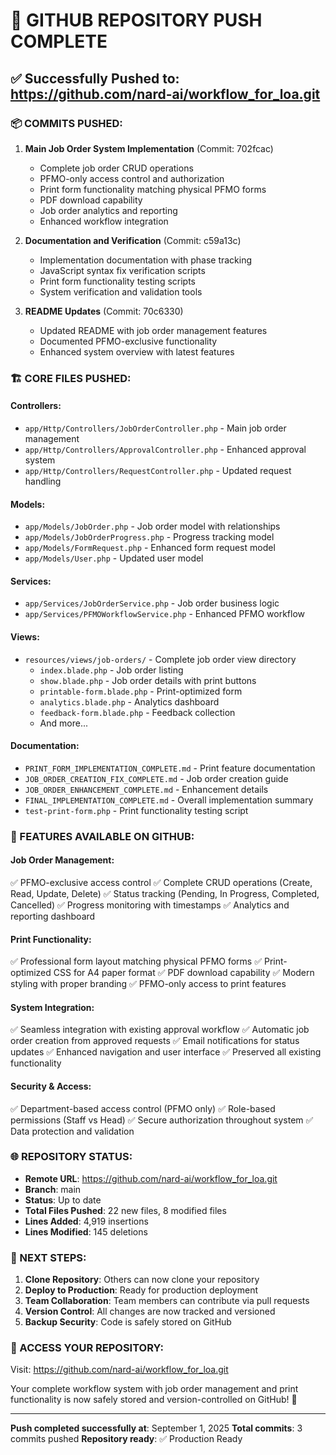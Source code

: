# 🚀 GITHUB REPOSITORY PUSH COMPLETE

## ✅ Successfully Pushed to: https://github.com/nard-ai/workflow_for_loa.git

### 📦 COMMITS PUSHED:

1. **Main Job Order System Implementation** (Commit: 702fcac)

    - Complete job order CRUD operations
    - PFMO-only access control and authorization
    - Print form functionality matching physical PFMO forms
    - PDF download capability
    - Job order analytics and reporting
    - Enhanced workflow integration

2. **Documentation and Verification** (Commit: c59a13c)

    - Implementation documentation with phase tracking
    - JavaScript syntax fix verification scripts
    - Print form functionality testing scripts
    - System verification and validation tools

3. **README Updates** (Commit: 70c6330)
    - Updated README with job order management features
    - Documented PFMO-exclusive functionality
    - Enhanced system overview with latest features

### 🏗️ CORE FILES PUSHED:

#### Controllers:

-   `app/Http/Controllers/JobOrderController.php` - Main job order management
-   `app/Http/Controllers/ApprovalController.php` - Enhanced approval system
-   `app/Http/Controllers/RequestController.php` - Updated request handling

#### Models:

-   `app/Models/JobOrder.php` - Job order model with relationships
-   `app/Models/JobOrderProgress.php` - Progress tracking model
-   `app/Models/FormRequest.php` - Enhanced form request model
-   `app/Models/User.php` - Updated user model

#### Services:

-   `app/Services/JobOrderService.php` - Job order business logic
-   `app/Services/PFMOWorkflowService.php` - Enhanced PFMO workflow

#### Views:

-   `resources/views/job-orders/` - Complete job order view directory
    -   `index.blade.php` - Job order listing
    -   `show.blade.php` - Job order details with print buttons
    -   `printable-form.blade.php` - Print-optimized form
    -   `analytics.blade.php` - Analytics dashboard
    -   `feedback-form.blade.php` - Feedback collection
    -   And more...

#### Documentation:

-   `PRINT_FORM_IMPLEMENTATION_COMPLETE.md` - Print feature documentation
-   `JOB_ORDER_CREATION_FIX_COMPLETE.md` - Job order creation guide
-   `JOB_ORDER_ENHANCEMENT_COMPLETE.md` - Enhancement details
-   `FINAL_IMPLEMENTATION_COMPLETE.md` - Overall implementation summary
-   `test-print-form.php` - Print functionality testing script

### 🔧 FEATURES AVAILABLE ON GITHUB:

#### Job Order Management:

✅ PFMO-exclusive access control
✅ Complete CRUD operations (Create, Read, Update, Delete)
✅ Status tracking (Pending, In Progress, Completed, Cancelled)
✅ Progress monitoring with timestamps
✅ Analytics and reporting dashboard

#### Print Functionality:

✅ Professional form layout matching physical PFMO forms
✅ Print-optimized CSS for A4 paper format
✅ PDF download capability
✅ Modern styling with proper branding
✅ PFMO-only access to print features

#### System Integration:

✅ Seamless integration with existing approval workflow
✅ Automatic job order creation from approved requests
✅ Email notifications for status updates
✅ Enhanced navigation and user interface
✅ Preserved all existing functionality

#### Security & Access:

✅ Department-based access control (PFMO only)
✅ Role-based permissions (Staff vs Head)
✅ Secure authorization throughout system
✅ Data protection and validation

### 🌐 REPOSITORY STATUS:

-   **Remote URL**: https://github.com/nard-ai/workflow_for_loa.git
-   **Branch**: main
-   **Status**: Up to date
-   **Total Files Pushed**: 22 new files, 8 modified files
-   **Lines Added**: 4,919 insertions
-   **Lines Modified**: 145 deletions

### 🎯 NEXT STEPS:

1. **Clone Repository**: Others can now clone your repository
2. **Deploy to Production**: Ready for production deployment
3. **Team Collaboration**: Team members can contribute via pull requests
4. **Version Control**: All changes are now tracked and versioned
5. **Backup Security**: Code is safely stored on GitHub

### 📱 ACCESS YOUR REPOSITORY:

Visit: https://github.com/nard-ai/workflow_for_loa.git

Your complete workflow system with job order management and print functionality is now safely stored and version-controlled on GitHub! 🎉

---

**Push completed successfully at**: September 1, 2025
**Total commits**: 3 commits pushed
**Repository ready**: ✅ Production Ready
